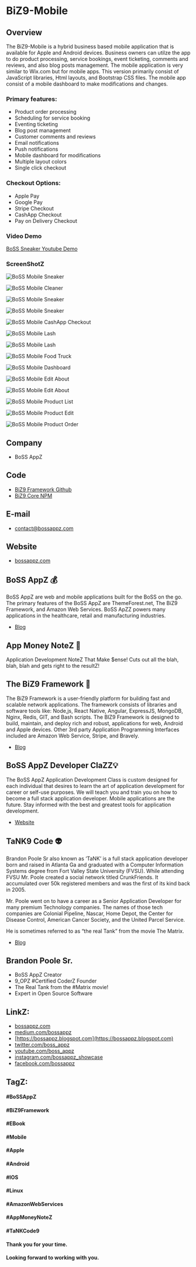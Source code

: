 # BiZ9-Mobile

## Overview
The BiZ9-Mobile is a hybrid business based mobile application that is available for Apple and Android devices. Business owners can utilze the app to do product processing, service bookings, event ticketing, comments and reviews, and also blog posts management. The mobile application is very similar to Wix.com but for mobile apps. This version primarily consist of JavaScript libraries, Html layouts, and Bootstrap CSS files. The mobile app consist of a mobile dashboard to make modifications and changes. 

### Primary features:
- Product order processing
- Scheduling for service booking 
- Eventing ticketing
- Blog post management
- Customer comments and reviews
- Email notifications
- Push notifications
- Mobile dashboard for modifications
- Multiple layout colors
- Single click checkout 

### Checkout Options:
- Apple Pay
- Google Pay
- Stripe Checkout
- CashApp Checkout
- Pay on Delivery Checkout

### Video Demo
[BoSS Sneaker Youtube Demo](https://youtu.be/W_ZUmwZMFoc)


### ScreenShotZ
![BoSS Mobile Sneaker](www/images/readme/1.png "BoSS Mobile Sneaker")

![BoSS Mobile Cleaner](www/images/readme/2.png "BoSS Mobile Cleaner")

![BoSS Mobile Sneaker](www/images/readme/3.png "BoSS Mobile Sneaker")

![BoSS Mobile Sneaker](www/images/readme/4.png "BoSS Mobile Sneaker")

![BoSS Mobile CashApp Checkout](www/images/readme/5.png "BoSS Mobile CashApp Sneaker")

![BoSS Mobile Lash](www/images/readme/6.png "BoSS Mobile Lash")

![BoSS Mobile Lash](www/images/readme/7.png "BoSS Mobile Lash")

![BoSS Mobile Food Truck](www/images/readme/8.png "BoSS Mobile Food Truck")

![BoSS Mobile Dashboard](public/images/readme/9.png "BoSS Mobile Dashboard")

![BoSS Mobile Edit About](www/images/readme/10.png "BoSS Mobile Edit About")

![BoSS Mobile Edit About](www/images/readme/11.png "BoSS Mobile Edit About")

![BoSS Mobile Product List](www/images/readme/12.png "BoSS Mobile Product List")

![BoSS Mobile Product Edit](www/images/readme/12.png "BoSS Mobile Product Edit")

![BoSS Mobile Product Order](www/images/readme/13.png "BoSS Mobile Product Order")


## Company
- BoSS AppZ

## Code
- [BiZ9 Framework Github](https://github.com/biz9framework)
- [BiZ9 Core NPM](https://www.npmjs.com/package/biz9-core)

## E-mail
- contact@bossappz.com

## Website
- [bossappz.com](https://bossappz.com)

## BoSS AppZ 💰

BoSS AppZ are web and mobile applications built for the BoSS on the go. The primary features of the BoSS AppZ are ThemeForest.net, The BiZ9 Framework, and Amazon Web Services. BoSS ApZZ powers many applications in the healthcare, retail and manufacturing industries.

- [Blog](https://bossappz.medium.com)

## App Money NoteZ 💯

Application Development NoteZ That Make $ense! Cuts out all the blah, blah, blah and gets right to the resultZ!


## The BiZ9 Framework 🦾
The BiZ9 Framework is a user-friendly platform for building fast and scalable network applications. The framework consists of libraries and software tools like: Node,js, React Native, Angular, ExpressJS, MongoDB, Nginx, Redis, GIT, and Bash scripts. The BIZ9 Framework is designed to build, maintain, and deploy rich and robust, applications for web, Android and Apple devices. Other 3rd party  Application Programming Interfaces included are Amazon Web Service, Stripe, and Bravely.
- [Blog](https://bossappz.medium.com/what-is-the-biz9-framework-29731c49ad79)


## BoSS AppZ Developer  ClaZZ💡
The BoSS AppZ Application Development Class is custom designed for each individual that desires to learn the art of application development for career or self-use purposes. We will teach you and train you on how to become a full stack application developer. Mobile applications are the future. Stay informed with the best and greatest tools for application development. 
- [Website](https://bossappz.com/clazz)


## TaNK9 Code 👽

Brandon Poole Sr also known as ‘TaNK’ is a full stack application developer 
born and raised in Atlanta Ga and graduated with a Computer Information Systems degree from Fort Valley State University (FVSU).  While attending FVSU Mr. Poole created a social network titled CrunkFriends. It accumulated over 50k registered members and was the first of its kind back in 2005.

Mr. Poole went on to have a career as a Senior Application Developer for many premium Technology companies. The names of those tech companies are Colonial Pipeline, Nascar, Home Depot, the Center for Disease Control, American Cancer Society,  and the United Parcel Service. 

He is sometimes referred to as “the real Tank” from the movie The Matrix.

- [Blog](https://medium.com/@tank9code/about-brandon-poole-sr-ac2fe8e06a09)


## Brandon Poole Sr.
- BoSS AppZ Creator
- 9_OPZ #Certified CoderZ Founder
- The Real Tank from the #Matrix movie! 
- Expert in Open Source Software


## LinkZ:
- [bossappz.com](bossappz.com)
- [medium.com/bossappz](medium.com/bossappz)
- [https://bossappz.blogspot.com](https://bossappz.blogspot.com)
- [twitter.com/boss_appz](https:twitter.com/boss_appz)
- [youtube.com/boss_appz](https://www.youtube.com/@bossappzclazz/videos)
- [instagram.com/bossappz_showcase](instagram.com/bossappz_showcase)
- [facebook.com/bossappz](facebook.com/bossappz)


## TagZ:
#### #BoSSAppZ
#### #BiZ9Framework
#### #EBook
#### #Mobile
#### #Apple
#### #Android
#### #IOS
#### #Linux
#### #AmazonWebServices
#### #AppMoneyNoteZ
#### #TaNKCode9
#### Thank you for your time.
####  Looking forward to working with you.


